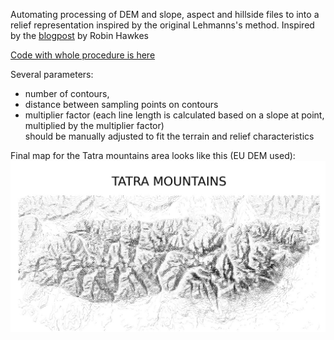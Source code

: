 Automating processing of DEM and slope, aspect and hillside files to
into a relief representation inspired by the original Lehmanns's method.
Inspired by the [blogpost](https://robinhawkes.com/blog/qgis-monochrome-hachures/) by Robin Hawkes



[Code with whole procedure is here](Lehmanns_Shrafure.ipynb) <br>
<link>

Several parameters: <br>
- number of contours, <br>
- distance between sampling points on contours<br>
- multiplier factor (each line length is calculated based on a slope at point, multiplied by the multiplier factor)
<br>should be manually adjusted to fit the terrain and relief characteristics

Final map for the Tatra mountains area looks like this (EU DEM used):
![](results/tatras.jpg "Title")


